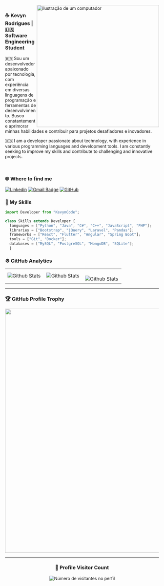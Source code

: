 <img src="https://raw.githubusercontent.com/MicaelliMedeiros/micaellimedeiros/master/image/computer-illustration.png" alt="ilustração de um computador" min-width="400px" max-width="400px" width="400px" align="right">

### ☕ Kevyn Rodrigues | 🇺🇸 Software Engineering Student 

<p align="left">🇧🇷 Sou um desenvolvedor apaixonado por tecnologia, com experiência em diversas linguagens de programação e ferramentas de desenvolvimento. Busco constantemente aprimorar minhas habilidades e contribuir para projetos desafiadores e inovadores.</p>

<p align="left">🇺🇸 I am a developer passionate about technology, with experience in various programming languages and development tools. I am constantly seeking to improve my skills and contribute to challenging and innovative projects.</p>

</br>

### 🌐 Where to find me

[![Linkedin](https://img.shields.io/badge/-Kevyncode-blue?style=flat-square&logo=Linkedin&logoColor=white&link=https://www.linkedin.com/in/kevyncode/)](https://www.linkedin.com/in/kevyncode/)
[![Gmail Badge](https://img.shields.io/badge/-kevyncodes@gmail.com-006bed?style=flat-square&logo=Gmail&logoColor=white&link=mailto:SEU-EMAIL)](mailto:kevyncodes@gmail.com)
[![GitHub](https://img.shields.io/github/followers/kevyncode?label=follow&style=social)](https://github.com/kevyncode)

### 🚀 My Skills

```js
import Developer from "KevynCode";

class Skills extends Developer {
  languages = ["Python", "Java", "C#", "C++", "JavaScript", "PHP"];
  libraries = ["Bootstrap", "jQuery", "Laravel", "Pandas"];
  frameworks = ["React", "Flutter", "Angular", "Spring Boot"];
  tools = ["Git", "Docker"];
  databases = ["MySQL", "PostgreSQL", "MongoDB", "SQLite"];
  }

```

### ⚙️ GitHub Analytics

<table>
  <tr>
    <td>
      <img
        align="left"
        src="https://github-readme-stats.vercel.app/api?username=kevyncode&theme=dark&hide_border=false&include_all_commits=true"
        alt="Github Stats"
      />
    </td>
    <td>
      <img
        align="left"
        src="https://github-readme-stats.vercel.app/api/top-langs/?username=kevyncode&theme=dark&hide_border=false&include_all_commits=true&count_private=true&layout=compact"
        alt="Github Stats"
      />
    </td>
    <td>
      <br />
      <img
        align="left"
        src="https://github-readme-streak-stats.herokuapp.com/?user=kevyncode&theme=dark&hide_border=false"
        alt="Github Stats"
      />
    </td>
  </tr>
</table>

--- 

### 🏆 GitHub Profile Trophy

<p align="center">
  <a
    href="https://github.com/ryo-ma/github-profile-trophy"
    title="repositório de troféus"
  >
    <img
      width="800"
      src="https://github-profile-trophy.vercel.app/?username=kevyncode&column=8&theme=darkhub&no-frame=true&no-bg=true"
    />
  </a>
</p>

---

<div align="center">
  <h3><b>📍 Profile Visitor Count</b></h3>
</div>

<p align="center">
  <img
    src="https://profile-counter.glitch.me/kevyncode/count.svg"
    alt="Número de visitantes no perfil"
  />
</p>
